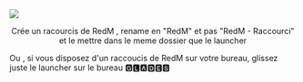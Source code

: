 <img src="https://cdn.discordapp.com/attachments/1050698501044052038/1052296980942041228/ban_discord2.jpg">


<p><center> Crée un racourcis de RedM , rename en "RedM" et pas "RedM - Raccourci" et le mettre dans le meme dossier que le launcher </center>
<img src="https://zupimages.net/up/23/04/j0iz.png" alt="" />
  <p>Ou , si vous disposez d'un raccoucis de RedM sur votre bureau, glissez juste le launcher sur le bureau
  🅶🅻🅰🅳🅴🆂 
